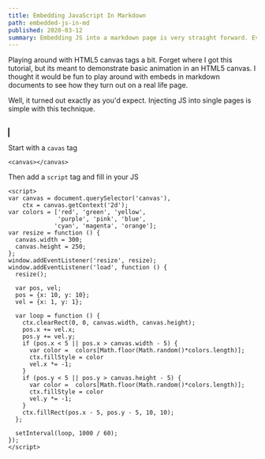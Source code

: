 ```yaml
---
title: Embedding JavaScript In Markdown
path: embedded-js-in-md
published: 2020-03-12
summary: Embedding JS into a markdown page is very straight forward. Even embedding pure JS can be very powerful
---
```


Playing around with HTML5 canvas tags a bit. Forget where I got this tutorial, but its meant to demonstrate basic animation in an HTML5 canvas. I thought it would be fun to play around with embeds in markdown documents to see how they turn out on a real life page.

Well, it turned out exactly as you'd expect. Injecting JS into single pages is simple with this technique.


<div style="algn: center;">
<br/>
<canvas style="border: 1px solid black; background-color: #d9d9d9;"></canvas>
<script>
var canvas = document.querySelector('canvas'),
    ctx = canvas.getContext('2d');
var colors = ['red', 'green', 'yellow',
              'purple', 'pink', 'blue',
             'cyan', 'magenta', 'orange'];
var resize = function () {
  canvas.width = 300;
  canvas.height = 250;
};
window.addEventListener('resize', resize);
window.addEventListener('load', function () {
  resize();

  var pos, vel;
  pos = {x: 10, y: 10};
  vel = {x: 1, y: 1};

  var loop = function () {
    ctx.clearRect(0, 0, canvas.width, canvas.height);
    pos.x += vel.x;
    pos.y += vel.y;
    if (pos.x < 5 || pos.x > canvas.width - 5) {
      var color =  colors[Math.floor(Math.random()*colors.length)];
      ctx.fillStyle = color
      vel.x *= -1;
    }
    if (pos.y < 5 || pos.y > canvas.height - 5) {
      var color =  colors[Math.floor(Math.random()*colors.length)];
      ctx.fillStyle = color
      vel.y *= -1;
    }
    ctx.fillRect(pos.x - 5, pos.y - 5, 10, 10);
  };

  setInterval(loop, 1000 / 60);
});
</script>
</div>


Start with a `cavas` tag

```
<canvas></canvas>
```

Then add a `script` tag and fill in your JS

```
<script>
var canvas = document.querySelector('canvas'),
    ctx = canvas.getContext('2d');
var colors = ['red', 'green', 'yellow',
              'purple', 'pink', 'blue',
             'cyan', 'magenta', 'orange'];
var resize = function () {
  canvas.width = 300;
  canvas.height = 250;
};
window.addEventListener('resize', resize);
window.addEventListener('load', function () {
  resize();

  var pos, vel;
  pos = {x: 10, y: 10};
  vel = {x: 1, y: 1};

  var loop = function () {
    ctx.clearRect(0, 0, canvas.width, canvas.height);
    pos.x += vel.x;
    pos.y += vel.y;
    if (pos.x < 5 || pos.x > canvas.width - 5) {
      var color =  colors[Math.floor(Math.random()*colors.length)];
      ctx.fillStyle = color
      vel.x *= -1;
    }
    if (pos.y < 5 || pos.y > canvas.height - 5) {
      var color =  colors[Math.floor(Math.random()*colors.length)];
      ctx.fillStyle = color
      vel.y *= -1;
    }
    ctx.fillRect(pos.x - 5, pos.y - 5, 10, 10);
  };

  setInterval(loop, 1000 / 60);
});
</script>

```